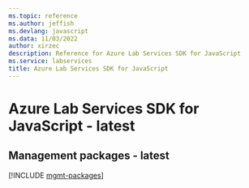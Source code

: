 ```yaml
---
ms.topic: reference
ms.author: jeffish
ms.devlang: javascript
ms.data: 11/03/2022
author: xirzec
description: Reference for Azure Lab Services SDK for JavaScript
ms.service: labservices
title: Azure Lab Services SDK for JavaScript
---
```

# Azure Lab Services SDK for JavaScript - latest

## Management packages - latest
[!INCLUDE [mgmt-packages](lab-services-mgmt-index.md)]